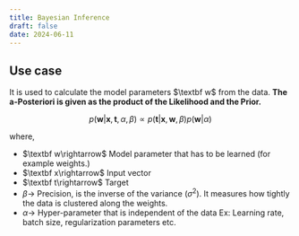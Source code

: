 ```yaml
---
title: Bayesian Inference
draft: false
date: 2024-06-11
---
```


## Use case
It is used to calculate the model parameters $\textbf w$ from the data.  **The a-Posteriori is given as the product of the Likelihood and the Prior.**


$$
p(\mathbf{w}|\mathbf{x}, \mathbf{t}, \alpha, \beta) \propto p(\mathbf{t}|\mathbf{x}, \mathbf{w}, \beta) p(\mathbf{w}|\alpha)
$$

where,
- $\textbf w\rightarrow$ Model parameter that has to be learned (for example weights.)
- $\textbf x\rightarrow$ Input vector
- $\textbf t\rightarrow$ Target 
- $β\rightarrow$ Precision, is the inverse of the variance ($σ^2$).  It measures how tightly the data is clustered along the weights. 
- $\alpha\rightarrow$ Hyper-parameter that is independent of the data Ex: Learning rate, batch size, regularization parameters etc. 

